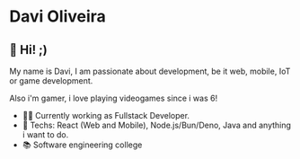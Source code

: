 # Davi Oliveira

## :vulcan_salute: Hi! ;)

My name is Davi, I am passionate about development, be it web, mobile, IoT or game development.

Also i'm gamer, i love playing videogames since i was 6!

- :office_worker: Currently working as Fullstack Developer.
- :blue_heart: Techs: React (Web and Mobile), Node.js/Bun/Deno, Java and anything i want to do.
- :books: Software engineering college
